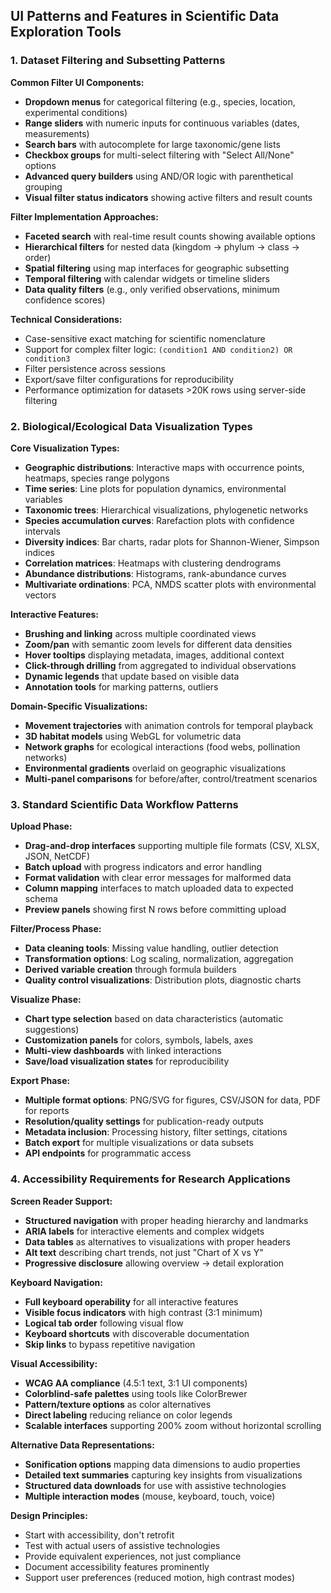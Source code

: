 ## UI Patterns and Features in Scientific Data Exploration Tools

### 1. Dataset Filtering and Subsetting Patterns

**Common Filter UI Components:**
- **Dropdown menus** for categorical filtering (e.g., species, location, experimental conditions)
- **Range sliders** with numeric inputs for continuous variables (dates, measurements)
- **Search bars** with autocomplete for large taxonomic/gene lists
- **Checkbox groups** for multi-select filtering with "Select All/None" options
- **Advanced query builders** using AND/OR logic with parenthetical grouping
- **Visual filter status indicators** showing active filters and result counts

**Filter Implementation Approaches:**
- **Faceted search** with real-time result counts showing available options
- **Hierarchical filters** for nested data (kingdom → phylum → class → order)
- **Spatial filtering** using map interfaces for geographic subsetting
- **Temporal filtering** with calendar widgets or timeline sliders
- **Data quality filters** (e.g., only verified observations, minimum confidence scores)

**Technical Considerations:**
- Case-sensitive exact matching for scientific nomenclature
- Support for complex filter logic: `(condition1 AND condition2) OR condition3`
- Filter persistence across sessions
- Export/save filter configurations for reproducibility
- Performance optimization for datasets >20K rows using server-side filtering

### 2. Biological/Ecological Data Visualization Types

**Core Visualization Types:**
- **Geographic distributions**: Interactive maps with occurrence points, heatmaps, species range polygons
- **Time series**: Line plots for population dynamics, environmental variables
- **Taxonomic trees**: Hierarchical visualizations, phylogenetic networks
- **Species accumulation curves**: Rarefaction plots with confidence intervals
- **Diversity indices**: Bar charts, radar plots for Shannon-Wiener, Simpson indices
- **Correlation matrices**: Heatmaps with clustering dendrograms
- **Abundance distributions**: Histograms, rank-abundance curves
- **Multivariate ordinations**: PCA, NMDS scatter plots with environmental vectors

**Interactive Features:**
- **Brushing and linking** across multiple coordinated views
- **Zoom/pan** with semantic zoom levels for different data densities
- **Hover tooltips** displaying metadata, images, additional context
- **Click-through drilling** from aggregated to individual observations
- **Dynamic legends** that update based on visible data
- **Annotation tools** for marking patterns, outliers

**Domain-Specific Visualizations:**
- **Movement trajectories** with animation controls for temporal playback
- **3D habitat models** using WebGL for volumetric data
- **Network graphs** for ecological interactions (food webs, pollination networks)
- **Environmental gradients** overlaid on geographic visualizations
- **Multi-panel comparisons** for before/after, control/treatment scenarios

### 3. Standard Scientific Data Workflow Patterns

**Upload Phase:**
- **Drag-and-drop interfaces** supporting multiple file formats (CSV, XLSX, JSON, NetCDF)
- **Batch upload** with progress indicators and error handling
- **Format validation** with clear error messages for malformed data
- **Column mapping** interfaces to match uploaded data to expected schema
- **Preview panels** showing first N rows before committing upload

**Filter/Process Phase:**
- **Data cleaning tools**: Missing value handling, outlier detection
- **Transformation options**: Log scaling, normalization, aggregation
- **Derived variable creation** through formula builders
- **Quality control visualizations**: Distribution plots, diagnostic charts

**Visualize Phase:**
- **Chart type selection** based on data characteristics (automatic suggestions)
- **Customization panels** for colors, symbols, labels, axes
- **Multi-view dashboards** with linked interactions
- **Save/load visualization states** for reproducibility

**Export Phase:**
- **Multiple format options**: PNG/SVG for figures, CSV/JSON for data, PDF for reports
- **Resolution/quality settings** for publication-ready outputs
- **Metadata inclusion**: Processing history, filter settings, citations
- **Batch export** for multiple visualizations or data subsets
- **API endpoints** for programmatic access

### 4. Accessibility Requirements for Research Applications

**Screen Reader Support:**
- **Structured navigation** with proper heading hierarchy and landmarks
- **ARIA labels** for interactive elements and complex widgets
- **Data tables** as alternatives to visualizations with proper headers
- **Alt text** describing chart trends, not just "Chart of X vs Y"
- **Progressive disclosure** allowing overview → detail exploration

**Keyboard Navigation:**
- **Full keyboard operability** for all interactive features
- **Visible focus indicators** with high contrast (3:1 minimum)
- **Logical tab order** following visual flow
- **Keyboard shortcuts** with discoverable documentation
- **Skip links** to bypass repetitive navigation

**Visual Accessibility:**
- **WCAG AA compliance** (4.5:1 text, 3:1 UI components)
- **Colorblind-safe palettes** using tools like ColorBrewer
- **Pattern/texture options** as color alternatives
- **Direct labeling** reducing reliance on color legends
- **Scalable interfaces** supporting 200% zoom without horizontal scrolling

**Alternative Data Representations:**
- **Sonification options** mapping data dimensions to audio properties
- **Detailed text summaries** capturing key insights from visualizations
- **Structured data downloads** for use with assistive technologies
- **Multiple interaction modes** (mouse, keyboard, touch, voice)

**Design Principles:**
- Start with accessibility, don't retrofit
- Test with actual users of assistive technologies
- Provide equivalent experiences, not just compliance
- Document accessibility features prominently
- Support user preferences (reduced motion, high contrast modes)
